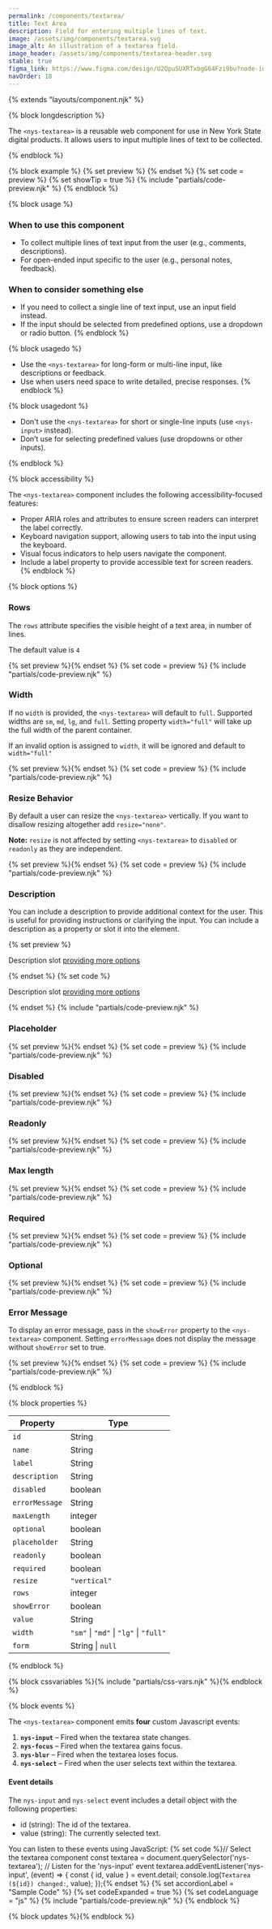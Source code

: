 ```yaml
---
permalink: /components/textarea/
title: Text Area
description: Field for entering multiple lines of text.
image: /assets/img/components/textarea.svg
image_alt: An illustration of a textarea field.
image_header: /assets/img/components/textarea-header.svg
stable: true
figma_link: https://www.figma.com/design/U2QpuSUXRTxbgG64Fzi9bu?node-id=3981-10108
navOrder: 18
---
```


{% extends "layouts/component.njk" %}

{% block longdescription %}

The `<nys-textarea>` is a reusable web component for use in New York State digital products. It allows users to input multiple lines of text to be collected.

{% endblock %}

{% block example %}
  {% set preview %}<nys-textarea
  id="quote"
  label="Enter your favorite quote:"
  value="Majorities, of course, start with minorities.">
</nys-textarea>{% endset %}
  {% set code = preview %}
  {% set showTip = true %}
  {% include "partials/code-preview.njk" %}
{% endblock %}


{% block usage %}

### When to use this component
  - To collect multiple lines of text input from the user (e.g., comments, descriptions).
  - For open-ended input specific to the user (e.g., personal notes, feedback).
### When to consider something else
  - If you need to collect a single line of text input, use an input field instead.
  - If the input should be selected from predefined options, use a dropdown or radio button.
{% endblock %}

{% block usagedo %}

  - Use the `<nys-textarea>` for long-form or multi-line input, like descriptions or feedback.
  - Use when users need space to write detailed, precise responses.
{% endblock %}

{% block usagedont %}

  - Don't use the `<nys-textarea>` for short or single-line inputs (use `<nys-input>` instead).
  - Don’t use for selecting predefined values (use dropdowns or other inputs).

{% endblock %}

{% block accessibility %}

The `<nys-textarea>` component includes the following accessibility-focused features:

  - Proper ARIA roles and attributes to ensure screen readers can interpret the label correctly.
  - Keyboard navigation support, allowing users to tab into the input using the keyboard.
  - Visual focus indicators to help users navigate the component.
  - Include a label property to provide accessible text for screen readers.
{% endblock %}

{% block options %}

### Rows
The `rows` attribute specifies the visible height of a text area, in number of lines.

The default value is `4`

  {% set preview %}<nys-textarea label="This textarea renders with 6 rows" rows="6"></nys-textarea>{% endset %}
  {% set code = preview %}
  {% include "partials/code-preview.njk" %}

### Width
If no `width` is provided, the `<nys-textarea>` will default to `full`. Supported widths are `sm`, `md`, `lg`, and `full`. Setting property `width="full"` will take up the full width of the parent container.

If an invalid option is assigned to `width`, it will be ignored and default to `width="full"`

  {% set preview %}<nys-textarea width="md" label="This textarea is md"></nys-textarea>{% endset %}
  {% set code = preview %}
  {% include "partials/code-preview.njk" %}

### Resize Behavior
By default a user can resize the `<nys-textarea>` vertically. If you want to disallow resizing altogether add `resize="none"`.

**Note:** `resize` is not affected by setting `<nys-textarea>` to `disabled` or `readonly` as they are independent.

  {% set preview %}<nys-textarea label="This textarea is not resizable" resize="none"></nys-textarea>{% endset %}
  {% set code = preview %}
  {% include "partials/code-preview.njk" %}

### Description
You can include a description to provide additional context for the user. This is useful for providing instructions or clarifying the input. You can include a description as a property or slot it into the element.

  {% set preview %}<nys-textarea label="Label" description="description property"></nys-textarea>
<br />
<nys-textarea label="Label">
  <p slot="description">Description slot 
    <a href="https://ny.gov">providing more options</a>
  </p>
</nys-textarea>{% endset %}
  {% set code %}<nys-textarea label="Label" description="description property"></nys-textarea>
<nys-textarea label="Label">
  <p slot="description">Description slot 
    <a href="https://ny.gov">providing more options</a>
  </p>
</nys-textarea>{% endset %}
  {% include "partials/code-preview.njk" %}

### Placeholder 
  {% set preview %}<nys-textarea label="Placeholder" placeholder="this is a placeholder"></nys-textarea>{% endset %}
  {% set code = preview %}
  {% include "partials/code-preview.njk" %}

### Disabled 
  {% set preview %}<nys-textarea label="Disabled textarea" disabled></nys-textarea>{% endset %}
  {% set code = preview %}
  {% include "partials/code-preview.njk" %}

### Readonly
  {% set preview %}<nys-textarea readonly label="Readonly textarea" value="This text cannot be changed"></nys-textarea>{% endset %}
  {% set code = preview %}
  {% include "partials/code-preview.njk" %}

### Max length
  {% set preview %}<nys-textarea maxlength="10" label="Max Length" description="You cannot type more than 10 characters in the below field"></nys-textarea>{% endset %}
  {% set code = preview %}
  {% include "partials/code-preview.njk" %}

### Required
  {% set preview %}<nys-textarea required label="Required textarea"></nys-textarea>{% endset %}
  {% set code = preview %}
  {% include "partials/code-preview.njk" %}

### Optional
  {% set preview %}<nys-textarea optional label="Optional textarea"></nys-textarea>{% endset %}
  {% set code = preview %}
  {% include "partials/code-preview.njk" %}

### Error Message
To display an error message, pass in the `showError` property to the `<nys-textarea>` component. Setting `errorMessage` does not display the message without `showError` set to true.

  {% set preview %}<nys-textarea showError errorMessage="You did not provide a value for this field." label="Describe the incident" ></nys-textarea>{% endset %}
  {% set code = preview %}
  {% include "partials/code-preview.njk" %}

{% endblock %}

{% block properties %}

| Property       | Type                                   |
|----------------|----------------------------------------|
| `id`           | String                                 |
| `name`         | String                                 |
| `label`        | String                                 |
| `description`  | String                                 |
| `disabled`     | boolean                                |
| `errorMessage` | String                                 |
| `maxLength`    | integer                                |
| `optional`     | boolean                                |
| `placeholder`  | String                                 |
| `readonly`     | boolean                                |
| `required`     | boolean                                |
| `resize`       | `"vertical"` |\ `"none"`               |
| `rows`         | integer                                |
| `showError`    | boolean                                |
| `value`        | String                                 |
| `width`        | `"sm"` \| `"md"` \| `"lg"` \| `"full"` |
| `form`         | String \| `null`                       |

{% endblock %}

{% block cssvariables %}{% include "partials/css-vars.njk" %}{% endblock %}

{% block events %}

The `<nys-textarea>` component emits **four** custom Javascript events:

1.  **`nys-input`** – Fired when the textarea state changes.
2.  **`nys-focus`** – Fired when the textarea gains focus.
3.  **`nys-blur`** – Fired when the textarea loses focus.
4.  **`nys-select`** – Fired when the user selects text within the textarea.

#### Event details
The `nys-input` and `nys-select` event includes a detail object with the following properties:
  - id (string): The id of the textarea.
  - value (string): The currently selected text.

You can listen to these events using JavaScript:
{% set code %}// Select the textarea component
const textarea = document.querySelector('nys-textarea');
// Listen for the 'nys-input' event
textarea.addEventListener('nys-input', (event) => {
  const { id, value } = event.detail;
  console.log(`Textarea (${id}) changed:`, value);
});{% endset %}
{% set accordionLabel = "Sample Code" %}
{% set codeExpanded = true %}
{% set codeLanguage = "js" %}
{% include "partials/code-preview.njk" %}
{% endblock %}

{% block updates %}{% endblock %}
